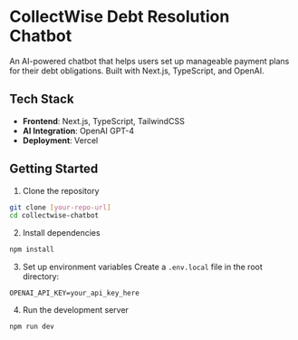 # CollectWise Debt Resolution Chatbot

An AI-powered chatbot that helps users set up manageable payment plans for their debt obligations. Built with Next.js, TypeScript, and OpenAI.

## Tech Stack

- **Frontend**: Next.js, TypeScript, TailwindCSS
- **AI Integration**: OpenAI GPT-4
- **Deployment**: Vercel

## Getting Started

1. Clone the repository
```bash
git clone [your-repo-url]
cd collectwise-chatbot
```

2. Install dependencies
```bash
npm install
```

3. Set up environment variables
Create a `.env.local` file in the root directory:
```env
OPENAI_API_KEY=your_api_key_here
```

4. Run the development server
```bash
npm run dev
```
